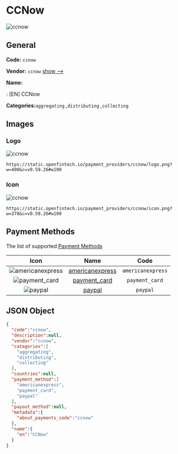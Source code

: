 
# CCNow 
![ccnow](https://static.openfintech.io/payment_providers/ccnow/logo.png?w=400&c=v0.59.26#w100)  

## General 
 
**Code:** `ccnow` 
 
**Vendor:** `ccnow` [show -->](/vendors/ccnow/) 
 
**Name:** 
 
:	[EN] CCNow 
 
**Categories:**`aggregating` ,`distributing` ,`collecting` 
 

## Images 

### Logo 
 
![ccnow](https://static.openfintech.io/payment_providers/ccnow/logo.png?w=400&c=v0.59.26#w100)  

```
https://static.openfintech.io/payment_providers/ccnow/logo.png?w=400&c=v0.59.26#w100
```  

### Icon 
 
![ccnow](https://static.openfintech.io/payment_providers/ccnow/icon.png?w=278&c=v0.59.26#w100)  

```
https://static.openfintech.io/payment_providers/ccnow/icon.png?w=278&c=v0.59.26#w100
```  

## Payment Methods 
 
The list of supported [Payment Methods](/payment-methods/) 

|Icon|Name|Code| 
|:---:|:---:|:---:| 
|![americanexpress](https://static.openfintech.io/payment_methods/americanexpress/icon.svg?w=278&c=v0.59.26#w100) |[americanexpress](/payment-methods/americanexpress/)|`americanexpress`| 
|![payment_card](https://static.openfintech.io/payment_methods/payment_card/icon.svg?w=278&c=v0.59.26#w100) |[payment_card](/payment-methods/payment_card/)|`payment_card`| 
|![paypal](https://static.openfintech.io/payment_methods/paypal/icon.svg?w=278&c=v0.59.26#w100) |[paypal](/payment-methods/paypal/)|`paypal`| 
 

## JSON Object 

```json
{
  "code":"ccnow",
  "description":null,
  "vendor":"ccnow",
  "categories":[
    "aggregating",
    "distributing",
    "collecting"
  ],
  "countries":null,
  "payment_method":[
    "americanexpress",
    "payment_card",
    "paypal"
  ],
  "payout_method":null,
  "metadata":{
    "about_payments_code":"ccnow"
  },
  "name":{
    "en":"CCNow"
  }
}
```  
